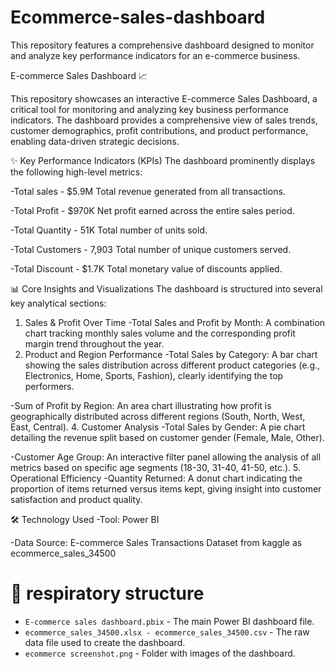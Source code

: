 # Ecommerce-sales-dashboard
This repository features a comprehensive dashboard designed to monitor and analyze key performance indicators for an e-commerce business.

E-commerce Sales Dashboard 📈

This repository showcases an interactive E-commerce Sales Dashboard, a critical tool for monitoring and analyzing key business performance indicators. The dashboard provides a comprehensive view of sales trends, customer demographics, profit contributions, and product performance, enabling data-driven strategic decisions.

✨ Key Performance Indicators (KPIs)
The dashboard prominently displays the following high-level metrics:

-Total sales -	$5.9M	Total revenue generated from all transactions.

-Total Profit	- $970K	Net profit earned across the entire sales period.

-Total Quantity -	51K	Total number of units sold.

-Total Customers - 7,903	Total number of unique customers served.

-Total Discount -	$1.7K	Total monetary value of discounts applied.

📊 Core Insights and Visualizations
The dashboard is structured into several key analytical sections:

1. Sales & Profit Over Time
 -Total Sales and Profit by Month: A combination chart tracking monthly sales volume and the corresponding profit margin trend throughout the year.
2. Product and Region Performance
 -Total Sales by Category: A bar chart showing the sales distribution across different product categories (e.g., Electronics, Home, Sports, Fashion), clearly identifying the top performers.

 -Sum of Profit by Region: An area chart illustrating how profit is geographically distributed across different regions (South, North, West, East, Central).
4. Customer Analysis
 -Total Sales by Gender: A pie chart detailing the revenue split based on customer gender (Female, Male, Other).
 
 -Customer Age Group: An interactive filter panel allowing the analysis of all metrics based on specific age segments (18-30, 31-40, 41-50, etc.).
5. Operational Efficiency
 -Quantity Returned: A donut chart indicating the proportion of items returned versus items kept, giving insight into customer satisfaction and product quality.

🛠️ Technology Used
-Tool: Power BI

-Data Source: E-commerce Sales Transactions Dataset from kaggle as ecommerce_sales_34500

# 📂 respiratory structure
* `E-commerce sales dashboard.pbix` - The main Power BI dashboard file.
* `ecommerce_sales_34500.xlsx - ecommerce_sales_34500.csv` - The raw data file used to create the dashboard.
* `ecommerce screenshot.png` - Folder with images of the dashboard.















